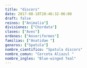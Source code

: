 ```yaml
---
title: "discors"
date: 2017-08-18T20:46:32-06:00
draft: false
reinos: ["Animalia"]
divisiones: ["Chordata"]
clases: ["Aves"]
ordenes: ["Anseriformes"]
familias: ["Anatidae "]
generos: ["Spatula"]
nombre_cientifico: "Spatula discors"
nombre_comun: "Cerceta Aliazul "
nombre_ingles: "Blue-winged Teal"
---
```

